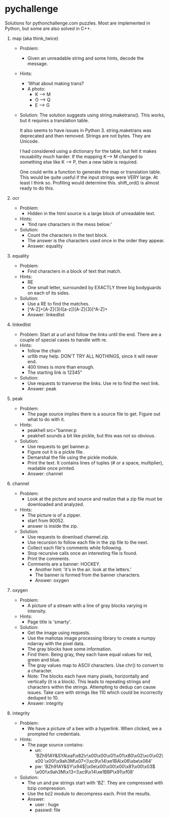 # pychallenge
Solutions for pythonchallenge.com puzzles.   Most are implemented in Python, but some are also solved in C++.

1. map (aka think_twice)
    - Problem:
        - Given an unreadable string and some hints, decode the message.
    - Hints:
        - 'What about making trans?
        - A photo:
            + K --> M
            + O --> Q
            + E --> G
    - Solution:
        The solution suggests using string.maketrans().  This works, but it
        requires a translation table.

        It also seems to have issues in Python 3. string.maketrans was deprecated and then removed.  Strings are not bytes. They are Unicode.

        I had considered using a dictionary for the table, but felt it makes reusability much harder. If the mapping K--> M changed to something else like K --> P, then a new table is required.

        One could write a function to generate the map or translation table. This would be quite useful if the input strings were VERY large. At least I think so. Profiling would determine this. shift_ord() is almost ready to do this.

2. ocr
    - Problem:
        - Hidden in the html source is a large block of unreadable text.
    - Hints:
        - 'find rare characters in the mess below:'
    - Solution:
        - Count the characters in the text block.
        - The answer is the characters used once in the order they appear.
        - Answer: equality

3. equality
    - Problem:
        - Find characters in a block of text that match.
    - Hints:
        - RE
        - One small letter, surrounded by EXACTLY three big bodyguards on
each of its sides.
    - Solution:
        - Use a RE to find the matches.
        - [^A-Z]+[A-Z]{3}([a-z])[A-Z]{3}[^A-Z]+
        - Answer: linkedlist

4. linkedlist
    - Problem: Start at a url and follow the links until the end. There are a couple of special cases to handle with re.
    - Hints:
        - follow the chain
        - urllib may help. DON'T TRY ALL NOTHINGS, since it will never end.
        - 400 times is more than enough.
        - The starting link is 12345"
    - Solution:
        - Use requests to tranverse the links. Use re to find the next link.
        - Answer: peak

5. peak
    - Problem:
        - The page source implies there is a source file to get. Figure out what to do with it.
    - Hints:
        - peakhell src="banner.p
        - peakhell sounds a bit like pickle, but this was not so obvious.
    - Solution:
        - Use requests to get banner.p.
        - Figure out it is a pickle file.
        - Demarshal the file using the pickle module.
        - Print the text.  It contains lines of tuples (# or a space, multiplier), readable once printed.
        - Answer: channel

6. channel
    - Problem:
        - Look at the picture and source and realize that a zip file must be downloaded and analyzed.
    - Hints:
        - The picture is of a zipper.
        - start from 90052.
        - answer is inside the zip.
    - Solution:
        - Use requests to download channel.zip.
        - Use recursion to follow each file in the zip file to the next.
        - Collect each file's comments while following.
        - Stop recursive calls once an interesting file is found.
        - Print the comments.
        - Comments are a banner: HOCKEY.
            - Another hint: 'it's in the air. look at the letters.'
            - The banner is formed from the banner characters.
            - Answer: oxygen

7. oxygen
    - Problem:
        - A picture of a stream with a line of gray blocks varying in intensity.
    - Hints:
        - Page title is 'smarty'.
    - Solution:
        - Get the image using requests.
        - Use the mahotas image processing library to create a numpy ndarray with the pixel data.
        - The gray blocks have some information.
        - Find them. Being gray, they each have equal values for red, green and blue.
        - The gray values map to ASCII characters. Use chr() to convert to a character.
        - Note: The blocks each have many pixels, horizontally and vertically (it is a block). This leads to repeating strings and characters within the strings. Attempting to dedup can cause issues. Take care with strings like 110 which could be incorrectly deduped to 10. 
        - Answer: integrity

8. integrity
    - Problem:
        - We have a picture of a bee with a hyperlink. When clicked, we a prompted for credentials.
    - Hints:
        - The page source contains:
            - un: 'BZh91AY&SYA\xaf\x82\r\x00\x00\x01\x01\x80\x02\xc0\x02\x00 \x00!\x9ah3M\x07<]\xc9\x14\xe1BA\x06\xbe\x084'
            - pw: 'BZh91AY&SY\x94$|\x0e\x00\x00\x00\x81\x00\x03$ \x00!\x9ah3M\x13<]\xc9\x14\xe1BBP\x91\xf08'
    - Solution:
        - The un and pw strings start with 'BZ'. They are compressed with bzip compression.
        - Use the bz2 module to decompress each. Print the results.
        - Answer:
            - user  : huge
            - passwd: file



